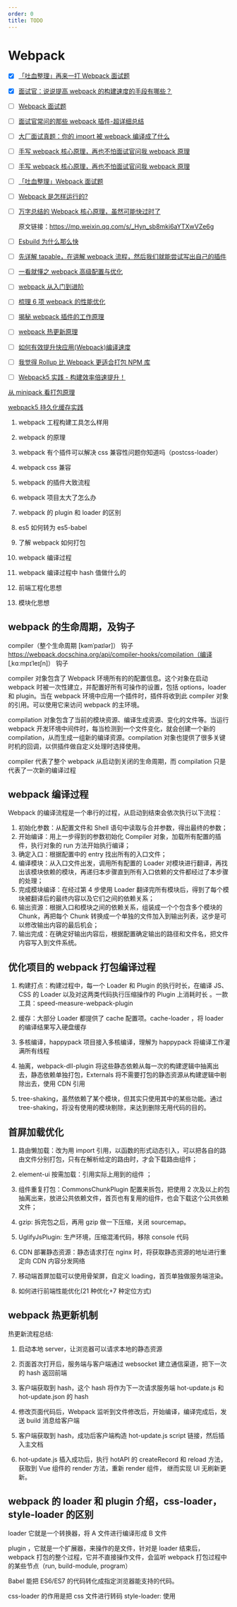 ```yaml
---
order: 0
title: TODO
---
```


# Webpack

- [x] [「吐血整理」再来一打 Webpack 面试题](https://mp.weixin.qq.com/s/Os0tlHS9ENS3XfQ1yo7u6g)

- [x] [面试官：说说提高 webpack 的构建速度的手段有哪些？](https://mp.weixin.qq.com/s/YZy1yRDNgrv_09GhL6VS8w)

- [ ] [Webpack 面试题](https://mp.weixin.qq.com/s/DHco-QKA4ppnVxbUiGBfRA)

- [ ] [面试官常问的那些 webpack 插件-超详细总结](https://mp.weixin.qq.com/s/lYyx4YB6oSiL09cAbKjeSw)

- [ ] [大厂面试真题：你的 import 被 webpack 编译成了什么](https://mp.weixin.qq.com/s/Hf3SFMrAEZyL-KsJhuxuDw)

- [ ] [手写 webpack 核心原理，再也不怕面试官问我 webpack 原理](https://mp.weixin.qq.com/s/oOgeU-wgWvvaBsm0UbNiyA)

- [ ] [手写 webpack 核心原理，再也不怕面试官问我 webpack 原理](https://mp.weixin.qq.com/s/1xpEhYtvDH7vS7s8XrJerg)

- [ ] [「吐血整理」Webpack 面试题](https://mp.weixin.qq.com/s/qr20TZifSwTI9j7ut1aR8w)

- [ ] [Webpack 是怎样运行的?](https://mp.weixin.qq.com/s/IBcmdYCrKKoh9Zum22Tjig)

- [ ] [万字总结的 Webpack 核心原理，虽然可能快过时了](https://github.com/Lokep/day-day-up/blob/master/docs/6.前端工程化/webpack/万字总结的Webpack20%核心原理，虽然可能快过时了.md)

  原文链接：https://mp.weixin.qq.com/s/_Hyn_sb8mki6aYTXwVZe6g

- [ ] [Esbuild 为什么那么快](https://mp.weixin.qq.com/s/BCL1Cm64mps4cZe_V26Wtw)

- [ ] [先详解 tapable，在讲解 webpack 流程，然后我们就能尝试写出自己的插件](https://mp.weixin.qq.com/s/PioQxj-uHQBfhcvBI2z8aw)

- [ ] [一看就懂之 webpack 高级配置与优化](https://mp.weixin.qq.com/s/lBRFg_NNITBX3vgzhmNtaQ)

- [ ] [webpack 从入门到进阶](https://juejin.cn/post/6844903998537859086)

- [ ] [梳理 6 项 webpack 的性能优化](https://mp.weixin.qq.com/s/ZU2VOPJ5mqPGzVGa9YpHCQ)

- [ ] [揭秘 webpack 插件的工作原理](https://mp.weixin.qq.com/s/AWIJeh0uTxgH2XG6mSaY5g)

- [ ] [webpack 热更新原理](https://mp.weixin.qq.com/s/8bn_7QWc4p-sxQH7rdmRrg)
- [ ] [如何有效提升快应用(Webpack)编译速度](https://mp.weixin.qq.com/s/iYQMN34EW4kM0JLZ1ifWqg)
- [ ] [我觉得 Rollup 比 Webpack 更适合打包 NPM 库](https://mp.weixin.qq.com/s/QoYyX8skJXVHTRW9sP1UeA)
- [ ] [Webpack5 实践 - 构建效率倍速提升！](https://mp.weixin.qq.com/s/UEtvM1T-j3jQsbsYpBW3dA)

[从 minipack 看打包原理](https://mp.weixin.qq.com/s/3j1RiBIfazr9fEZ33S__bw)

[webpack5 持久化缓存实践](https://mp.weixin.qq.com/s/tp0uUhSmXI60CPd9Gfr6NA)

1.  webpack 工程构建工具怎么样用

2.  webpack 的原理

3.  webpack 有个插件可以解决 css 兼容性问题你知道吗（postcss-loader）
4.  webpack css 兼容

5.  webpack 的插件大致流程

6.  webpack 项目太大了怎么办

7.  webpack 的 plugin 和 loader 的区别

8.  es5 如何转为 es5-babel

9.  了解 webpack 如何打包

10. webpack 编译过程
11. webpack 编译过程中 hash 值做什么的

12. 前端工程化思想
13. 模块化思想

## webpack 的生命周期，及钩子

compiler（整个生命周期 [kəmˈpaɪlər]） 钩子 https://webpack.docschina.org/api/compiler-hooks/compilation（编译 [ˌkɑːmpɪˈleɪʃn]） 钩子

compiler 对象包含了 Webpack 环境所有的的配置信息。这个对象在启动 webpack 时被一次性建立，并配置好所有可操作的设置，包括 options，loader 和 plugin。当在 webpack 环境中应用一个插件时，插件将收到此 compiler 对象的引用。可以使用它来访问 webpack 的主环境。

compilation 对象包含了当前的模块资源、编译生成资源、变化的文件等。当运行 webpack 开发环境中间件时，每当检测到一个文件变化，就会创建一个新的 compilation，从而生成一组新的编译资源。compilation 对象也提供了很多关键时机的回调，以供插件做自定义处理时选择使用。

compiler 代表了整个 webpack 从启动到关闭的生命周期，而 compilation 只是代表了一次新的编译过程

## webpack 编译过程

Webpack 的编译流程是一个串行的过程，从启动到结束会依次执行以下流程：

1. 初始化参数：从配置文件和 Shell 语句中读取与合并参数，得出最终的参数；
2. 开始编译：用上一步得到的参数初始化 Compiler 对象，加载所有配置的插件，执行对象的 run 方法开始执行编译；
3. 确定入口：根据配置中的 entry 找出所有的入口文件；
4. 编译模块：从入口文件出发，调用所有配置的 Loader 对模块进行翻译，再找出该模块依赖的模块，再递归本步骤直到所有入口依赖的文件都经过了本步骤的处理；
5. 完成模块编译：在经过第 4 步使用 Loader 翻译完所有模块后，得到了每个模块被翻译后的最终内容以及它们之间的依赖关系；
6. 输出资源：根据入口和模块之间的依赖关系，组装成一个个包含多个模块的 Chunk，再把每个 Chunk 转换成一个单独的文件加入到输出列表，这步是可以修改输出内容的最后机会；
7. 输出完成：在确定好输出内容后，根据配置确定输出的路径和文件名，把文件内容写入到文件系统。

## 优化项目的 webpack 打包编译过程

1. 构建打点：构建过程中，每一个 Loader 和 Plugin 的执行时长，在编译 JS、CSS 的 Loader 以及对这两类代码执行压缩操作的 Plugin 上消耗时长 。一款工具：speed-measure-webpack-plugin

2. 缓存：大部分 Loader 都提供了 cache 配置项。cache-loader ，将 loader 的编译结果写入硬盘缓存

3. 多核编译，happypack 项目接入多核编译，理解为 happypack 将编译工作灌满所有线程

4. 抽离，webpack-dll-plugin 将这些静态依赖从每一次的构建逻辑中抽离出去，静态依赖单独打包，Externals 将不需要打包的静态资源从构建逻辑中剔除出去，使用 CDN 引用

5. tree-shaking，虽然依赖了某个模块，但其实只使用其中的某些功能。通过 tree-shaking，将没有使用的模块剔除，来达到删除无用代码的目的。

## 首屏加载优化

1. 路由懒加载：改为用 import 引用，以函数的形式动态引入，可以把各自的路由文件分别打包，只有在解析给定的路由时，才会下载路由组件；

2. element-ui 按需加载：引用实际上用到的组件 ；

3. 组件重复打包：CommonsChunkPlugin 配置来拆包，把使用 2 次及以上的包抽离出来，放进公共依赖文件，首页也有复用的组件，也会下载这个公共依赖文件；

4. gzip: 拆完包之后，再用 gzip 做一下压缩，关闭 sourcemap。

5. UglifyJsPlugin: 生产环境，压缩混淆代码，移除 console 代码

6. CDN 部署静态资源：静态请求打在 nginx 时，将获取静态资源的地址进行重定向 CDN 内容分发网络

7. 移动端首屏加载可以使用骨架屏，自定义 loading，首页单独做服务端渲染。

8. 如何进行前端性能优化(21 种优化+7 种定位方式)

## webpack 热更新机制

热更新流程总结:

1. 启动本地 server，让浏览器可以请求本地的静态资源

2. 页面首次打开后，服务端与客户端通过 websocket 建立通信渠道，把下一次的 hash 返回前端

3. 客户端获取到 hash，这个 hash 将作为下一次请求服务端 hot-update.js 和 hot-update.json 的 hash

4. 修改页面代码后，Webpack 监听到文件修改后，开始编译，编译完成后，发送 build 消息给客户端

5. 客户端获取到 hash，成功后客户端构造 hot-update.js script 链接，然后插入主文档

6. hot-update.js 插入成功后，执行 hotAPI 的 createRecord 和 reload 方法，获取到 Vue 组件的 render 方法，重新 render 组件， 继而实现 UI 无刷新更新。

## webpack 的 loader 和 plugin 介绍，css-loader，style-loader 的区别

loader 它就是一个转换器，将 A 文件进行编译形成 B 文件

plugin ，它就是一个扩展器，来操作的是文件，针对是 loader 结束后，webpack 打包的整个过程，它并不直接操作文件，会监听 webpack 打包过程中的某些节点（run, build-module, program）

Babel 能把 ES6/ES7 的代码转化成指定浏览器能支持的代码。

css-loader 的作用是把 css 文件进行转码 style-loader: 使用<style>将 css-loader 内部样式注入到我们的 HTML 页面

先使用 css-loader 转码，然后再使用 style-loader 插入到文件

## 如何编写一个 webpack 的 plugin？

[https://segmentfault.com/a/1190000037513682](https://segmentfault.com/a/1190000037513682)

webpack 插件的组成：

- 一个 JS 命名函数或一个类（可以想下我们平时使用插件就是 new XXXPlugin()的方式）
- 在插件类/函数的 (prototype) 上定义一个 apply 方法。
- 通过 apply 函数中传入 compiler 并插入指定的事件钩子，在钩子回调中取到 compilation 对象
- 通过 compilation 处理 webpack 内部特定的实例数据
- 如果是插件是异步的，在插件的逻辑编写完后调用 webpack 提供的 callback

## 为什么 Vite 启动这么快

Webpack 会先打包，然后启动开发服务器，请求服务器时直接给予打包结果。

而 Vite 是直接启动开发服务器，请求哪个模块再对该模块进行实时编译。

Vite 将开发环境下的模块文件，就作为浏览器要执行的文件，而不是像 Webpack 那样进行打包合并。

由于 Vite 在启动的时候不需要打包，也就意味着不需要分析模块的依赖、不需要编译。因此启动速度非常快。当浏览器请求某个模块时，再根据需要对模块内容进行编译。

## 你的脚手架是怎么做的

使用 download-git-repo 下载仓库代码 democommander：完整的 node.js 命令行解决方案。声明 program，使用.option() 方法来定义选项 Inquirer.js：命令行用户界面的集合。
